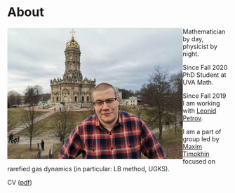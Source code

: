 # About 

<img align="left" width="400" height="300" src="photo2020.jpg" class="padding_img">

Mathematician by day, physicist by night. 

Since Fall 2020 PhD Student at UVA Math.

Since Fall 2019 I am working with [Leonid Petrov](https://lpetrov.cc/). 

I am a part of group led by [Maxim Timokhin](https://www.linkedin.com/in/myutimokhin/) focused on rarefied gas dynamics (in particular: LB method, UGKS).

CV (<a href='tikhonov_cv.pdf'>pdf</a>)
